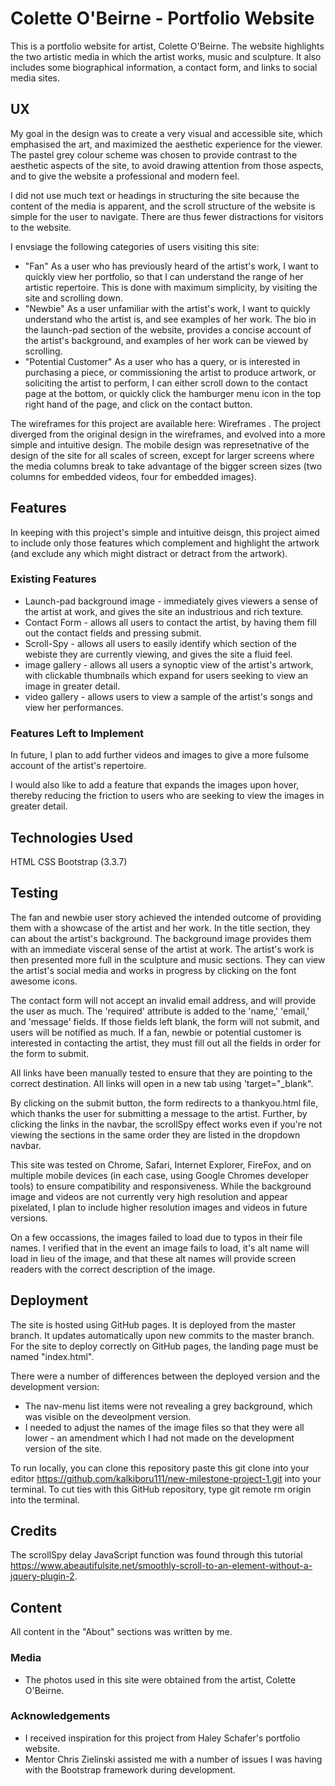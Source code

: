 # Colette O'Beirne - Portfolio Website

This is a portfolio website for artist, Colette O'Beirne. The website highlights the two artistic media in which the artist works, music and sculpture. It also includes some biographical information, a contact form, and links to social media sites. 
 
## UX

My goal in the design was to create a very visual and accessible site, which emphasised the art, and maximized the aesthetic experience for the viewer. The pastel grey colour scheme was chosen to provide contrast to the aesthetic aspects of the site, to avoid drawing attention from those aspects, and to give the website a professional and modern feel. 

I did not use much text or headings in structuring the site because the content of the media is apparent, and the scroll structure of the website is simple for the user to navigate. There are thus fewer distractions for visitors to the website. 

I envsiage the following categories of users visiting this site:
- "Fan" As a user who has previously heard of the artist's work, I want to quickly view her portfolio, so that I can understand the range of her artistic repertoire. This is done with maximum simplicity, by visiting the site and scrolling down.
- "Newbie" As a user unfamiliar with the artist's work, I want to quickly understand who the artist is, and see examples of her work. The bio in the launch-pad section of the website, provides a concise account of the artist's background, and examples of her work can be viewed by scrolling. 
- "Potential Customer" As a user who has a query, or is interested in purchasing a piece, or commissioning the artist to produce artwork, or soliciting the artist to perform, I can either scroll down to the contact page at the bottom, or quickly click the hamburger menu icon in the top right hand of the page, and click on the contact button.  

The wireframes for this project are available here: <html href="https://github.com/kalkiboru111/new-milestone-project-1/blob/master/wireframes.pdf"> Wireframes </html>. The project diverged from the original design in the wireframes, and evolved into a more simple and intuitive design. The mobile design was represetnative of the design of the site for all scales of screen, except for larger screens where the media columns break to take advantage of the bigger screen sizes (two columns for embedded videos, four for embedded images). 


## Features

In keeping with this project's simple and intuitive deisgn, this project aimed to include only those features which complement and highlight the artwork (and exclude any which might distract or detract from the artwork). 
 
### Existing Features
- Launch-pad background image - immediately gives viewers a sense of the artist at work, and gives the site an industrious and rich texture. 
- Contact Form - allows all users to contact the artist, by having them fill out the contact fields and pressing submit.  
- Scroll-Spy - allows all users to easily identify which section of the webiste they are currently viewing, and gives the site a fluid feel. 
- image gallery - allows all users a synoptic view of the artist's artwork, with clickable thumbnails which expand for users seeking to view an image in greater detail. 
- video gallery - allows users to view a sample of the artist's songs and view her performances. 

### Features Left to Implement

In future, I plan to add further videos and images to give a more fulsome account of the artist's repertoire. 

I would also like to add a feature that expands the images upon hover, thereby reducing the friction to users who are seeking to view the images in greater detail. 

## Technologies Used

HTML
CSS
Bootstrap (3.3.7)

## Testing

The fan and newbie user story achieved the intended outcome of providing them with a showcase of the artist and her work. In the title section, they can about the artist's background. The background image provides them with an immediate visceral sense of the artist at work. The artist's work is then presented more full in the sculpture and music sections. They can view the artist's social media and works in progress by clicking on the font awesome icons. 

The contact form will not accept an invalid email address, and will provide the user as much. The 'required' attribute is added to the 'name,' 'email,' and 'message' fields. If those fields left blank, the form will not submit, and users will be notified as much. If a fan, newbie or potential customer is interested in contacting the artist, they must fill out all the fields in order for the form to submit. 

All links have been manually tested to ensure that they are pointing to the correct destination. All links will open in a new tab using 'target="_blank". 

By clicking on the submit button, the form redirects to a thankyou.html file, which thanks the user for submitting a message to the artist. Further, by clicking the links in the navbar, the scrollSpy effect works even if you're not viewing the sections in the same order they are listed in the dropdown navbar.

This site was tested on Chrome, Safari, Internet Explorer, FireFox, and on multiple mobile devices (in each case, using Google Chromes developer tools) to ensure compatibility and responsiveness. While the background image and videos are not currently very high resolution and appear pixelated, I plan to include higher resolution images and videos in future versions. 

On a few occassions, the images failed to load due to typos in their file names. I verified that in the event an image fails to load, it's alt name will load in lieu of the image, and that these alt names will provide screen readers with the correct description of the image. 

## Deployment

The site is hosted using GitHub pages. It is deployed from the master branch. It updates automatically upon new commits to the master branch. For the site to deploy correctly on GitHub pages, the landing page must be named "index.html".

There were a number of differences between the deployed version and the development version:
- The nav-menu list items were not revealing a grey background, which was visible on the deveolpment version.  
- I needed to adjust the names of the image files so that they were all lower - an amendment which I had not made on the development version of the site. 

To run locally, you can clone this repository paste this git clone into your editor https://github.com/kalkiboru111/new-milestone-project-1.git into your terminal. To cut ties with this GitHub repository, type git remote rm origin into the terminal.

## Credits
 The scrollSpy delay JavaScript function was found through this tutorial https://www.abeautifulsite.net/smoothly-scroll-to-an-element-without-a-jquery-plugin-2.
 
## Content
All content in the "About" sections was written by me.

### Media
- The photos used in this site were obtained from the artist, Colette O'Beirne.

### Acknowledgements

- I received inspiration for this project from Haley Schafer's portfolio website. 
- Mentor Chris Zielinski assisted me with a number of issues I was having with the Bootstrap framework during development. 
